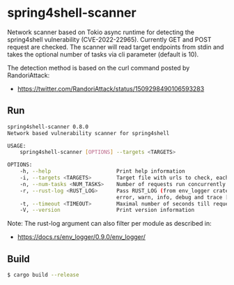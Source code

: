 # spring4shell-scanner

Network scanner based on Tokio async runtime for detecting the spring4shell
vulnerability (CVE-2022-22965). Currently GET and POST request are checked.
The scanner will read target endpoints from stdin and takes the optional number
of tasks via cli parameter (default is 10).

The detection method is based on the curl command posted by RandoriAttack:

- https://twitter.com/RandoriAttack/status/1509298490106593283


## Run

```sh
spring4shell-scanner 0.8.0
Network based vulnerability scanner for spring4shell

USAGE:
    spring4shell-scanner [OPTIONS] --targets <TARGETS>

OPTIONS:
    -h, --help                     Print help information
    -i, --targets <TARGETS>        Target file with urls to check, each url in a new line.
    -n, --num-tasks <NUM_TASKS>    Number of requests run concurrently [default: 10]
    -r, --rust-log <RUST_LOG>      Pass RUST_LOG (from env_logger crate) via cli. Supported:
                                   error, warn, info, debug and trace [default: error]
    -t, --timeout <TIMEOUT>        Maximal number of seconds till request timeout [default: 15]
    -V, --version                  Print version information

```

Note: The rust-log argument can also filter per module as described in:

- <https://docs.rs/env_logger/0.9.0/env_logger/>


## Build

```sh
$ cargo build --release
```


